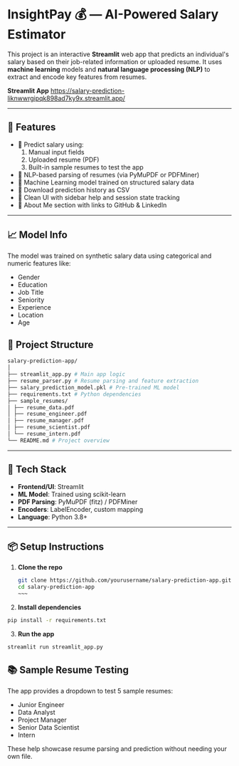 # InsightPay 💰 — AI-Powered Salary Estimator

This project is an interactive **Streamlit** web app that predicts an individual's salary based on their job-related information or uploaded resume. It uses **machine learning** models and **natural language processing (NLP)** to extract and encode key features from resumes.

**Streamlit App**
https://salary-prediction-liknwwrgipqk898ad7ky9x.streamlit.app/

---

## 🚀 Features

- 🔢 Predict salary using:
  1. Manual input fields
  2. Uploaded resume (PDF)
  3. Built-in sample resumes to test the app
- 🧠 NLP-based parsing of resumes (via PyMuPDF or PDFMiner)
- 🧮 Machine Learning model trained on structured salary data
- 🧾 Download prediction history as CSV
- 🎯 Clean UI with sidebar help and session state tracking
- 📎 About Me section with links to GitHub & LinkedIn

---

## 📈 Model Info
The model was trained on synthetic salary data using categorical and numeric features like:

- Gender
- Education
- Job Title
- Seniority
- Experience
- Location
- Age

## 📂 Project Structure

```bash
salary-prediction-app/
│
├── streamlit_app.py # Main app logic
├── resume_parser.py # Resume parsing and feature extraction
├── salary_prediction_model.pkl # Pre-trained ML model
├── requirements.txt # Python dependencies
├── sample_resumes/
│ ├── resume_data.pdf
│ ├── resume_engineer.pdf
│ ├── resume_manager.pdf
│ ├── resume_scientist.pdf
│ └── resume_intern.pdf
└── README.md # Project overview
```

---

## 🧪 Tech Stack

- **Frontend/UI**: Streamlit
- **ML Model**: Trained using scikit-learn
- **PDF Parsing**: PyMuPDF (fitz) / PDFMiner
- **Encoders**: LabelEncoder, custom mapping
- **Language**: Python 3.8+

---

## 📦 Setup Instructions

1. **Clone the repo**
   ```bash
   git clone https://github.com/yourusername/salary-prediction-app.git
   cd salary-prediction-app
   ~~~

2. **Install dependencies**
```bash
pip install -r requirements.txt
```

3. **Run the app**
```bash
streamlit run streamlit_app.py
```

## 📚 Sample Resume Testing

The app provides a dropdown to test 5 sample resumes:

- Junior Engineer
- Data Analyst
- Project Manager
- Senior Data Scientist
- Intern

These help showcase resume parsing and prediction without needing your own file.
